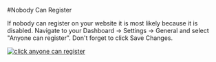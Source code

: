 #Nobody Can Register

If nobody can register on your website it is most likely because it is disabled. Navigate to your Dashboard -> Settings -> General and select "Anyone can register". Don't forget to click Save Changes.

[![click anyone can register](https://www.buddyboss.com/resources/wp-content/uploads/2019/01/nobodycanregister-1024x562.jpg)](https://www.buddyboss.com/resources/wp-content/uploads/2019/01/nobodycanregister.jpg)